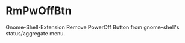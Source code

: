 # RmPwOffBtn
Gnome-Shell-Extension Remove PowerOff Button from gnome-shell's status/aggregate menu.
